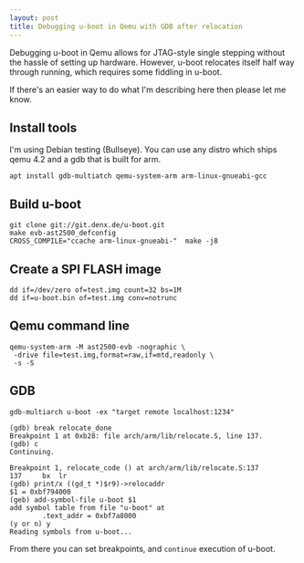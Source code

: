 ```yaml
---
layout: post
title: Debugging u-boot in Qemu with GDB after relocation
---
```


Debugging u-boot in Qemu allows for JTAG-style single stepping without the
hassle of setting up hardware. However, u-boot relocates itself half way
through running, which requires some fiddling in u-boot.


If there's an easier way to do what I'm describing here then please let me
know.

## Install tools

I'm using Debian testing (Bullseye). You can use any distro which ships qemu
4.2 and a gdb that is built for arm.

```
apt install gdb-multiatch qemu-system-arm arm-linux-gnueabi-gcc
```

## Build u-boot

```
git clone git://git.denx.de/u-boot.git
make evb-ast2500_defconfig
CROSS_COMPILE="ccache arm-linux-gnueabi-"  make -j8
```

## Create a SPI FLASH image

```
dd if=/dev/zero of=test.img count=32 bs=1M
dd if=u-boot.bin of=test.img conv=notrunc
```

## Qemu command line

```
qemu-system-arm -M ast2500-evb -nographic \
 -drive file=test.img,format=raw,if=mtd,readonly \
 -s -S
```

## GDB

```
gdb-multiarch u-boot -ex "target remote localhost:1234"

(gdb) break relocate_done
Breakpoint 1 at 0xb28: file arch/arm/lib/relocate.S, line 137.
(gdb) c
Continuing.

Breakpoint 1, relocate_code () at arch/arm/lib/relocate.S:137
137		bx	lr
(gdb) print/x ((gd_t *)$r9)->relocaddr
$1 = 0xbf794000
(geb) add-symbol-file u-boot $1
add symbol table from file "u-boot" at
        .text_addr = 0xbf7a8000
(y or n) y
Reading symbols from u-boot...
```

From there you can set breakpoints, and `continue` execution of u-boot.
